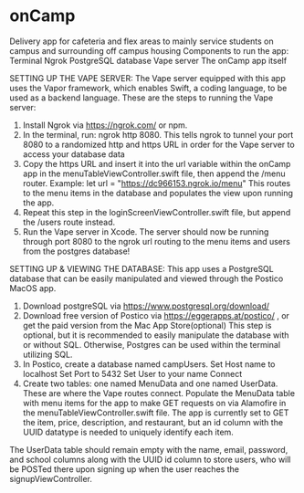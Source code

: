 # onCamp
Delivery app for cafeteria and flex areas to mainly service students on campus and surrounding off campus housing
Components to run the app:
Terminal
Ngrok
PostgreSQL database
Vape server
The onCamp app itself

SETTING UP THE VAPE SERVER:
The Vape server equipped with this app uses the Vapor framework, which enables Swift, a coding language, to be used as a backend language. These are the steps to running the Vape server:
1.	Install Ngrok via https://ngrok.com/ or npm. 
2.	In the terminal, run: ngrok http 8080.
This tells ngrok to tunnel your port 8080 to a randomized http and https URL in order for the Vape server to access your database data
3.	Copy the https URL and insert it into the url variable within the onCamp app in the menuTableViewController.swift file, then append the /menu router.
Example: let url = "https://dc966153.ngrok.io/menu"
This routes to the menu items in the database and populates the view upon running the app.
4.	Repeat this step in the loginScreenViewController.swift file, but append the /users route instead.
5.	Run the Vape server in Xcode. The server should now be running through port 8080 to the ngrok url routing to the menu items and users from the postgres database!


SETTING UP & VIEWING THE DATABASE:
This app uses a PostgreSQL database that can be easily manipulated and viewed through the Postico MacOS app. 
1.	Download postgreSQL via https://www.postgresql.org/download/ 
2.	Download free version of Postico via https://eggerapps.at/postico/ , or get the paid version from the Mac App Store(optional)
This step is optional, but it is recommended to easily manipulate the database with or without SQL. Otherwise, Postgres can be used within the terminal utilizing SQL.
3.	In Postico, create a database named campUsers. 
Set Host name to localhost
Set Port to 5432
Set User to your name
Connect
4.	Create two tables: one named MenuData and one named UserData. These are where the Vape routes connect. Populate the MenuData table with menu items for the app to make GET requests on via Alamofire in the menuTableViewController.swift file.
The app is currently set to GET the item, price, description, and restaurant, but an id column with the UUID datatype is needed to uniquely identify each item.

The UserData table should remain empty with the name, email, password, and school columns along with the UUID id column to store users, who will be POSTed there upon signing up when the user reaches the signupViewController.
